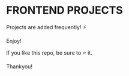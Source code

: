 # FRONTEND PROJECTS 

Projects are added frequently! ⚡

Enjoy!

If you like this repo, be sure to ⭐ it.

Thankyou!
